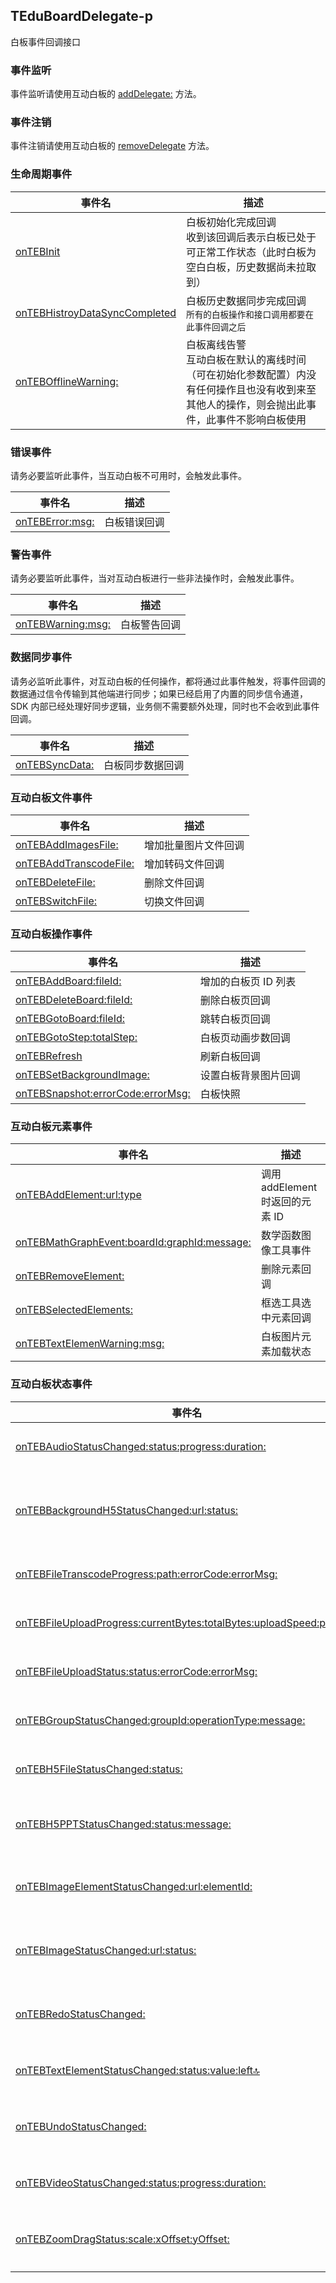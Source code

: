 ## TEduBoardDelegate-p
白板事件回调接口 


### 事件监听

事件监听请使用互动白板的 [addDelegate:](https://doc.qcloudtiw.com/ios/Classes/TEduBoardController.html#//api/name/addDelegate:) 方法。

### 事件注销

事件注销请使用互动白板的 [removeDelegate](https://doc.qcloudtiw.com/ios/Classes/TEduBoardController.html#//api/name/removeDelegate:) 方法。

### 生命周期事件

| 事件名 | 描述 |
| --- | --- |
| [onTEBInit](https://doc.qcloudtiw.com/ios/Classes/TEduBoardController.html#//api/name/onTEBInit) | 白板初始化完成回调<br/>收到该回调后表示白板已处于可正常工作状态（此时白板为空白白板，历史数据尚未拉取到）|
| [onTEBHistroyDataSyncCompleted](https://doc.qcloudtiw.com/ios/Classes/TEduBoardController.html#//api/name/onTEBHistroyDataSyncCompleted) | 白板历史数据同步完成回调<br/>`所有的白板操作和接口调用都要在此事件回调之后` |
| [onTEBOfflineWarning:](https://doc.qcloudtiw.com/ios/Classes/TEduBoardController.html#//api/name/onTEBOfflineWarning:) | 白板离线告警 <br/>互动白板在默认的离线时间（可在初始化参数配置）内没有任何操作且也没有收到来至其他人的操作，则会抛出此事件，此事件不影响白板使用 |

### 错误事件

请务必要监听此事件，当互动白板不可用时，会触发此事件。

| 事件名 | 描述 |
| --- | --- |
| [onTEBError:msg:](https://doc.qcloudtiw.com/ios/Classes/TEduBoardController.html#//api/name/onTEBError:msg:) | 白板错误回调 |


### 警告事件

请务必要监听此事件，当对互动白板进行一些非法操作时，会触发此事件。

| 事件名 | 描述 |
| --- | --- |
| [onTEBWarning:msg:](https://doc.qcloudtiw.com/ios/Classes/TEduBoardController.html#//api/name/onTEBWarning:msg:) | 白板警告回调 |


### 数据同步事件

请务必监听此事件，对互动白板的任何操作，都将通过此事件触发，将事件回调的数据通过信令传输到其他端进行同步；如果已经启用了内置的同步信令通道，SDK 内部已经处理好同步逻辑，业务侧不需要额外处理，同时也不会收到此事件回调。

| 事件名 | 描述 |
| --- | --- |
| [onTEBSyncData:](https://doc.qcloudtiw.com/ios/Protocols/TEduBoardDelegate.html#//api/name/onTEBSyncData:) | 白板同步数据回调 |


### 互动白板文件事件

| 事件名 | 描述 |
| --- | --- |
| [onTEBAddImagesFile:](https://doc.qcloudtiw.com/ios/Classes/TEduBoardController.html#//api/name/onTEBAddImagesFile:) | 增加批量图片文件回调 |
| [onTEBAddTranscodeFile:](https://doc.qcloudtiw.com/ios/Classes/TEduBoardController.html#//api/name/onTEBAddTranscodeFile:) | 增加转码文件回调 |
| [onTEBDeleteFile:](https://doc.qcloudtiw.com/ios/Classes/TEduBoardController.html#//api/name/onTEBDeleteFile:) | 删除文件回调 |
| [onTEBSwitchFile:](https://doc.qcloudtiw.com/ios/Classes/TEduBoardController.html#//api/name/onTEBSwitchFile:) | 切换文件回调 |

### 互动白板操作事件

| 事件名 | 描述 |
| --- | --- |
| [onTEBAddBoard:fileId:](https://doc.qcloudtiw.com/ios/Classes/TEduBoardController.html#//api/name/onTEBAddBoard:fileId:) | 增加的白板页 ID 列表 |
| [onTEBDeleteBoard:fileId:](https://doc.qcloudtiw.com/ios/Classes/TEduBoardController.html#//api/name/onTEBDeleteBoard:fileId:) | 删除白板页回调 |
| [onTEBGotoBoard:fileId:](https://doc.qcloudtiw.com/ios/Classes/TEduBoardController.html#//api/name/onTEBGotoBoard:fileId:) | 跳转白板页回调 |
| [onTEBGotoStep:totalStep:](https://doc.qcloudtiw.com/ios/Classes/TEduBoardController.html#//api/name/onTEBGotoStep:totalStep:) | 白板页动画步数回调 |
| [onTEBRefresh](https://doc.qcloudtiw.com/ios/Classes/TEduBoardController.html#//api/name/onTEBRefresh) | 刷新白板回调 |
| [onTEBSetBackgroundImage:](https://doc.qcloudtiw.com/ios/Classes/TEduBoardController.html#//api/name/onTEBSetBackgroundImage:) | 设置白板背景图片回调 |
| [onTEBSnapshot:errorCode:errorMsg:](https://doc.qcloudtiw.com/ios/Classes/TEduBoardController.html#//api/name/onTEBSnapshot:errorCode:errorMsg:) | 白板快照 |


### 互动白板元素事件

| 事件名 | 描述 |
| --- | --- |
| [onTEBAddElement:url:type](https://doc.qcloudtiw.com/ios/Classes/TEduBoardController.html#//api/name/onTEBAddElement:url:type) | 调用 addElement 时返回的元素 ID |
| [onTEBMathGraphEvent:boardId:graphId:message:](https://doc.qcloudtiw.com/ios/Classes/TEduBoardController.html#//api/name/onTEBMathGraphEvent:boardId:graphId:message:) | 数学函数图像工具事件 |
| [onTEBRemoveElement:](https://doc.qcloudtiw.com/ios/Classes/TEduBoardController.html#//api/name/onTEBRemoveElement:) | 删除元素回调 |
| [onTEBSelectedElements:](https://doc.qcloudtiw.com/ios/Classes/TEduBoardController.html#//api/name/onTEBSelectedElements:) | 框选工具选中元素回调 |
| [onTEBTextElemenWarning:msg:](https://doc.qcloudtiw.com/ios/Classes/TEduBoardController.html#//api/name/onTEBTextElemenWarning:msg:) | 白板图片元素加载状态 |

### 互动白板状态事件

| 事件名 | 描述 |
| --- | --- |
| [onTEBAudioStatusChanged:status:progress:duration:](https://doc.qcloudtiw.com/ios/Classes/TEduBoardController.html#//api/name/onTEBAudioStatusChanged:status:progress:duration:) | 音频文件状态回调 |
| [onTEBBackgroundH5StatusChanged:url:status:](https://doc.qcloudtiw.com/ios/Classes/TEduBoardController.html#//api/name/onTEBBackgroundH5StatusChanged:url:status:) | 设置白板背景 H5 状态改变回调 | 
| [onTEBFileTranscodeProgress:path:errorCode:errorMsg:](https://doc.qcloudtiw.com/ios/Classes/TEduBoardController.html#//api/name/onTEBFileTranscodeProgress:path:errorCode:errorMsg:) | 文件转码进度回调 |
| [onTEBFileUploadProgress:currentBytes:totalBytes:uploadSpeed:percent:](https://doc.qcloudtiw.com/ios/Classes/TEduBoardController.html#//api/name/onTEBFileUploadProgress:currentBytes:totalBytes:uploadSpeed:percent:) | 文件上传进度回调 |
| [onTEBFileUploadStatus:status:errorCode:errorMsg:](https://doc.qcloudtiw.com/ios/Classes/TEduBoardController.html#//api/name/onTEBFileUploadStatus:status:errorCode:errorMsg:) | 文件上传状态回调 | 
| [onTEBGroupStatusChanged:groupId:operationType:message:](https://doc.qcloudtiw.com/ios/Classes/TEduBoardController.html#//api/name/onTEBGroupStatusChanged:groupId:operationType:message:) | 分组讨论状态变更 | 
| [onTEBH5FileStatusChanged:status:](https://doc.qcloudtiw.com/ios/Classes/TEduBoardController.html#//api/name/onTEBH5FileStatusChanged:status:) | H5 文件状态回调 | 
| [onTEBH5PPTStatusChanged:status:message:](https://doc.qcloudtiw.com/ios/Classes/TEduBoardController.html#//api/name/onTEBH5PPTStatusChanged:status:message:) | H5PPT 文件状态改变回调 | 
| [onTEBImageElementStatusChanged:url:elementId:](https://doc.qcloudtiw.com/ios/Classes/TEduBoardController.html#//api/name/onTEBImageElementStatusChanged:url:elementId:) | 白板图片元素加载状态 | 
| [onTEBImageStatusChanged:url:status:](https://doc.qcloudtiw.com/ios/Classes/TEduBoardController.html#//api/name/onTEBImageStatusChanged:url:status:) | 白板图片状态改变回调 |
| [onTEBRedoStatusChanged:](https://doc.qcloudtiw.com/ios/Classes/TEduBoardController.html#//api/name/onTEBRedoStatusChanged:) |  白板可重做状态改变回调 |
| [onTEBTextElementStatusChanged:status:value:left:top:](https://doc.qcloudtiw.com/ios/Classes/TEduBoardController.html#//api/name/onTEBTextElementStatusChanged:status:value:left:top:) | 文本组件状态回调 |
| [onTEBUndoStatusChanged:](https://doc.qcloudtiw.com/ios/Classes/TEduBoardController.html#//api/name/onTEBUndoStatusChanged:) | 白板可撤销状态改变回调 |
| [onTEBVideoStatusChanged:status:progress:duration:](https://doc.qcloudtiw.com/ios/Classes/TEduBoardController.html#//api/name/onTEBVideoStatusChanged:status:progress:duration:) | 视频文件状态回调 |
| [onTEBZoomDragStatus:scale:xOffset:yOffset:](https://doc.qcloudtiw.com/ios/Classes/TEduBoardController.html#//api/name/onTEBZoomDragStatus:scale:xOffset:yOffset:) | 远端白板缩放移动状态回调 |